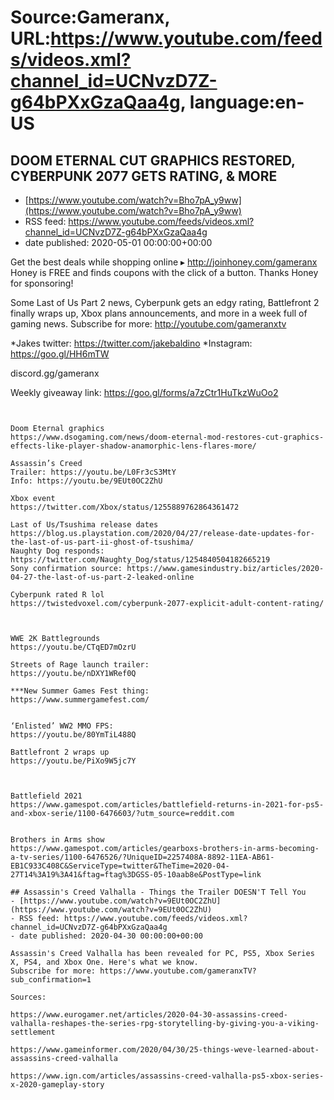 # Source:Gameranx, URL:https://www.youtube.com/feeds/videos.xml?channel_id=UCNvzD7Z-g64bPXxGzaQaa4g, language:en-US

## DOOM ETERNAL CUT GRAPHICS RESTORED, CYBERPUNK 2077 GETS RATING, & MORE
 - [https://www.youtube.com/watch?v=Bho7pA_y9ww](https://www.youtube.com/watch?v=Bho7pA_y9ww)
 - RSS feed: https://www.youtube.com/feeds/videos.xml?channel_id=UCNvzD7Z-g64bPXxGzaQaa4g
 - date published: 2020-05-01 00:00:00+00:00

Get the best deals while shopping online ▸ http://joinhoney.com/gameranx
Honey is FREE and finds coupons with the click of a button. Thanks Honey for sponsoring!

Some Last of Us Part 2 news, Cyberpunk gets an edgy rating, Battlefront 2 finally wraps up, Xbox plans announcements, and more in a week full of gaming news.
Subscribe for more: http://youtube.com/gameranxtv 

*Jakes twitter: https://twitter.com/jakebaldino 
*Instagram: https://goo.gl/HH6mTW 

 discord.gg/gameranx 

 Weekly giveaway link: https://goo.gl/forms/a7zCtr1HuTkzWuOo2 



 ~~~~STORIES~~~~


Doom Eternal graphics
https://www.dsogaming.com/news/doom-eternal-mod-restores-cut-graphics-effects-like-player-shadow-anamorphic-lens-flares-more/

Assassin’s Creed
Trailer: https://youtu.be/L0Fr3cS3MtY
Info: https://youtu.be/9EUt0OC2ZhU

Xbox event
https://twitter.com/Xbox/status/1255889762864361472

Last of Us/Tsushima release dates https://blog.us.playstation.com/2020/04/27/release-date-updates-for-the-last-of-us-part-ii-ghost-of-tsushima/
Naughty Dog responds: https://twitter.com/Naughty_Dog/status/1254840504182665219
Sony confirmation source: https://www.gamesindustry.biz/articles/2020-04-27-the-last-of-us-part-2-leaked-online

Cyberpunk rated R lol
https://twistedvoxel.com/cyberpunk-2077-explicit-adult-content-rating/



WWE 2K Battlegrounds
https://youtu.be/CTqED7mOzrU

Streets of Rage launch trailer:
https://youtu.be/nDXY1WRef0Q

***New Summer Games Fest thing: 
https://www.summergamefest.com/


‘Enlisted’ WW2 MMO FPS:
https://youtu.be/80YmTiL488Q

Battlefront 2 wraps up
https://youtu.be/PiXo9W5jc7Y



Battlefield 2021
https://www.gamespot.com/articles/battlefield-returns-in-2021-for-ps5-and-xbox-serie/1100-6476603/?utm_source=reddit.com


Brothers in Arms show
https://www.gamespot.com/articles/gearboxs-brothers-in-arms-becoming-a-tv-series/1100-6476526/?UniqueID=2257408A-8892-11EA-AB61-EB1C933C408C&ServiceType=twitter&TheTime=2020-04-27T14%3A19%3A41&ftag=ftag%3DGSS-05-10aab8e&PostType=link

## Assassin's Creed Valhalla - Things the Trailer DOESN'T Tell You
 - [https://www.youtube.com/watch?v=9EUt0OC2ZhU](https://www.youtube.com/watch?v=9EUt0OC2ZhU)
 - RSS feed: https://www.youtube.com/feeds/videos.xml?channel_id=UCNvzD7Z-g64bPXxGzaQaa4g
 - date published: 2020-04-30 00:00:00+00:00

Assassin's Creed Valhalla has been revealed for PC, PS5, Xbox Series X, PS4, and Xbox One. Here's what we know.
Subscribe for more: https://www.youtube.com/gameranxTV?sub_confirmation=1

Sources:

https://www.eurogamer.net/articles/2020-04-30-assassins-creed-valhalla-reshapes-the-series-rpg-storytelling-by-giving-you-a-viking-settlement

https://www.gameinformer.com/2020/04/30/25-things-weve-learned-about-assassins-creed-valhalla

https://www.ign.com/articles/assassins-creed-valhalla-ps5-xbox-series-x-2020-gameplay-story

